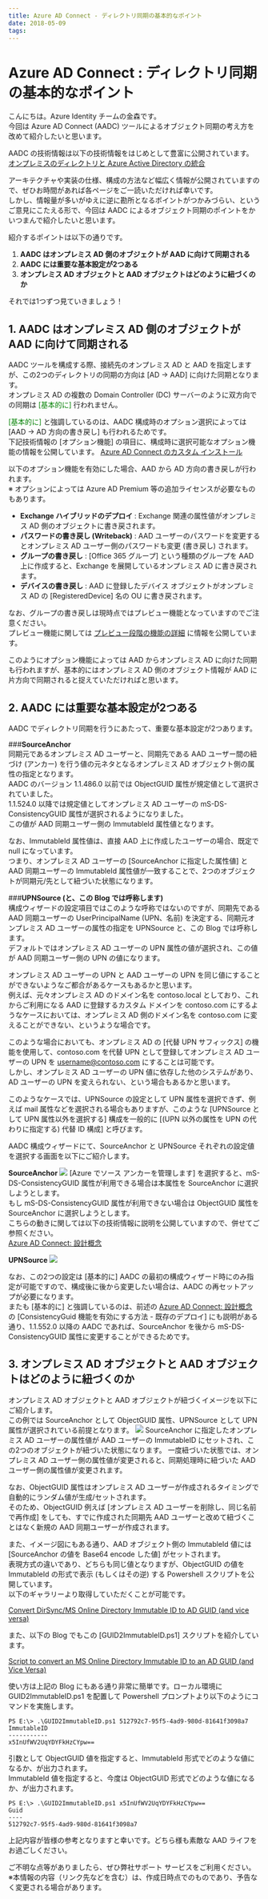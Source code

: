 ```yaml
---
title: Azure AD Connect - ディレクトリ同期の基本的なポイント
date: 2018-05-09
tags:
---
```

# Azure AD Connect : ディレクトリ同期の基本的なポイント

こんにちは。Azure Identity チームの金森です。<br>
今回は Azure AD Connect (AADC) ツールによるオブジェクト同期の考え方を改めて紹介したいと思います。
 
AADC の技術情報は以下の技術情報をはじめとして豊富に公開されています。<br>
[オンプレミスのディレクトリと Azure Active Directory の統合](https://docs.microsoft.com/ja-jp/azure/active-directory/hybrid/whatis-hybrid-identity)
 
アーキテクチャや実装の仕様、構成の方法など幅広く情報が公開されていますので、ぜひお時間があれば各ページをご一読いただければ幸いです。<br>
しかし、情報量が多いがゆえに逆に勘所となるポイントがつかみづらい、というご意見にこたえる形で、今回は AADC によるオブジェクト同期のポイントをかいつまんで紹介したいと思います。
 
紹介するポイントは以下の通りです。
 
1. **AADC はオンプレミス  AD 側のオブジェクトが AAD に向けて同期される**
2. **AADC には重要な基本設定が2つある**
3. **オンプレミス AD オブジェクトと AAD オブジェクトはどのように紐づくのか**
 
それでは1つずつ見ていきましょう！
 

## 1. AADC はオンプレミス  AD 側のオブジェクトが AAD に向けて同期される
 
AADC ツールを構成する際、接続先のオンプレミス AD と AAD を指定しますが、この2つのディレクトリの同期の方向は [AD -> AAD] に向けた同期となります。<br>
オンプレミス AD の複数の Domain Controller (DC) サーバーのように双方向での同期は <span style="color: green; ">[基本的に]</span> 行われません。
 
<span style="color: green; ">[基本的に]</span> と強調しているのは、AADC 構成時のオプション選択によっては [AAD -> AD 方向の書き戻し] も行われるためです。<br>
下記技術情報の [オプション機能] の項目に、構成時に選択可能なオプション機能の情報を公開しています。
[Azure AD Connect のカスタム インストール](https://docs.microsoft.com/ja-jp/azure/active-directory/hybrid/how-to-connect-install-custom)
 
以下のオプション機能を有効にした場合、AAD から AD 方向の書き戻しが行われます。<br>
※ オプションによっては Azure AD Premium 等の追加ライセンスが必要なものもあります。<br>
- **Exchange ハイブリッドのデプロイ** : Exchange 関連の属性値がオンプレミス AD 側のオブジェクトに書き戻されます。
- **パスワードの書き戻し (Writeback)** : AAD ユーザーのパスワードを変更するとオンプレミス AD ユーザー側のパスワードも変更 (書き戻し) されます。
- **グループの書き戻し** : [Office 365 グループ] という種類のグループを AAD 上に作成すると、Exchange を展開しているオンプレミス AD に書き戻されます。
- **デバイスの書き戻し** : AAD に登録したデバイス オブジェクトがオンプレミス AD の [RegisteredDevice] 名の OU に書き戻されます。
 
なお、グループの書き戻しは現時点ではプレビュー機能となっていますのでご注意ください。<br>
プレビュー機能に関しては [プレビュー段階の機能の詳細](https://docs.microsoft.com/ja-jp/azure/active-directory/hybrid/how-to-connect-preview) に情報を公開しています。
 
このようにオプション機能によっては AAD からオンプレミス AD に向けた同期も行われますが、基本的にはオンプレミス AD 側のオブジェクト情報が AAD に片方向で同期されると捉えていただければと思います。
 

## 2. AADC には重要な基本設定が2つある
 
AADC でディレクトリ同期を行うにあたって、重要な基本設定が2つあります。

###**SourceAnchor**<br>
同期元であるオンプレミス AD ユーザーと、同期先である AAD ユーザー間の紐づけ (アンカー) を行う値の元ネタとなるオンプレミス AD オブジェクト側の属性の指定となります。<br>
AADC のバージョン 1.1.486.0 以前では ObjectGUID 属性が規定値として選択されていました。<br>
1.1.524.0 以降では規定値としてオンプレミス AD ユーザーの mS-DS-ConsistencyGUID 属性が選択されるようになりました。<br>
この値が AAD 同期ユーザー側の ImmutableId 属性値となります。
 
なお、ImmutableId 属性値は、直接 AAD 上に作成したユーザーの場合、既定で null になっています。<br>
つまり、オンプレミス AD ユーザーの [SourceAnchor に指定した属性値] と AAD 同期ユーザーの ImmutableId 属性値が一致することで、2つのオブジェクトが同期元/先として紐づいた状態になります。
 
###**UPNSource (と、この Blog では呼称します)**<br>
構成ウィザードの設定項目ではこのような呼称ではないのですが、同期先である AAD 同期ユーザーの UserPrincipalName (UPN、名前) を決定する、同期元オンプレミス AD ユーザーの属性の指定を UPNSource と、この Blog では呼称します。<br>
デフォルトではオンプレミス AD ユーザーの UPN 属性の値が選択され、この値が AAD 同期ユーザー側の UPN の値になります。
 
オンプレミス AD ユーザーの UPN と AAD ユーザーの UPN を同じ値にすることができないようなご都合があるケースもあるかと思います。<br>
例えば、元々オンプレミス AD のドメイン名を contoso.local としており、これからご利用になる AAD に登録するカスタム ドメインを contoso.com にするようなケースにおいては、オンプレミス AD 側のドメイン名を contoso.com に変えることができない、というような場合です。
 
このような場合においても、オンプレミス AD の [代替 UPN サフィックス] の機能を使用して、contoso.com を代替 UPN として登録してオンプレミス AD ユーザーの UPN を username@contoso.com にすることは可能です。<br>
しかし、オンプレミス AD ユーザーの UPN 値に依存した他のシステムがあり、AD ユーザーの UPN を変えられない、という場合もあるかと思います。
 
このようなケースでは、UPNSource の設定として UPN 属性を選択できず、例えば mail 属性などを選択される場合もありますが、このような [UPNSource として UPN 属性以外を選択する] 構成を一般的に [(UPN 以外の属性を UPN の代わりに指定する) 代替 ID 構成] と呼びます。
 
AADC 構成ウィザードにて、SourceAnchor と UPNSource それぞれの設定値を選択する画面を以下にご紹介します。
 
**SourceAnchor**
![](./basic-points-directory-synchronization/select-sourceanchor.jpg) 
[Azure でソース アンカーを管理します] を選択すると、mS-DS-ConsistencyGUID 属性が利用できる場合は本属性を SourceAnchor に選択しようとします。<br>
もし mS-DS-ConsistencyGUID 属性が利用できない場合は ObjectGUID 属性を SourceAnchor に選択しようとします。<br>
こちらの動きに関しては以下の技術情報に説明を公開していますので、併せてご参照ください。<br>
[Azure AD Connect: 設計概念](https://docs.microsoft.com/ja-jp/azure/active-directory/hybrid/plan-connect-design-concepts)
 
**UPNSource**
![](./basic-points-directory-synchronization/select-upnsource.jpg) 
 
なお、この2つの設定は [基本的に] AADC の最初の構成ウィザード時にのみ指定が可能ですので、構成後に後から変更したい場合は、AADC の再セットアップが必要になります。<br>
またも [基本的に] と強調しているのは、前述の [Azure AD Connect: 設計概念](https://docs.microsoft.com/ja-jp/azure/active-directory/hybrid/plan-connect-design-concepts) の [ConsistencyGuid 機能を有効にする方法 - 既存のデプロイ] にも説明がある通り、1.1.552.0 以降の AADC であれば、SourceAnchor を後から mS-DS-ConsistencyGUID 属性に変更することができるためです。
 

## 3. オンプレミス AD オブジェクトと AAD オブジェクトはどのように紐づくのか
 
オンプレミス AD オブジェクトと AAD オブジェクトが紐づくイメージを以下にご紹介します。<br>
この例では SourceAnchor として ObjectGUID 属性、UPNSource として UPN 属性が選択されている前提となります。
![](./basi/c-points-directory-synchronization/sync-image-1024x566.jpg) 
SourceAnchor に指定したオンプレミス AD ユーザーの属性値が AAD ユーザーの ImmutableID にセットされ、この2つのオブジェクトが紐づいた状態になります。
一度紐づいた状態では、オンプレミス AD ユーザー側の属性値が変更されると、同期処理時に紐づいた AAD ユーザー側の属性値が変更されます。
 
なお、ObjectGUID 属性はオンプレミス AD ユーザーが作成されるタイミングで自動的にランダム値が生成/セットされます。<br>
そのため、ObjectGUID 例えば [オンプレミス AD ユーザーを削除し、同じ名前で再作成] をしても、すでに作成された同期先 AAD ユーザーと改めて紐づくことはなく新規の AAD 同期ユーザーが作成されます。
 
また、イメージ図にもある通り、AAD オブジェクト側の ImmutableId 値には [SourceAnchor の値を Base64 encode した値] がセットされます。<br>
表現方式の違いであり、どちらも同じ値となりますが、ObjectGUID の値を ImmutableId の形式で表示 (もしくはその逆) する Powershell スクリプトを公開しています。<br>
以下のギャラリーより取得していただくことが可能です。
 
[Convert DirSync/MS Online Directory Immutable ID to AD GUID (and vice versa)](https://gallery.technet.microsoft.com/office/Covert-DirSyncMS-Online-5f3563b1)
 
また、以下の Blog でもこの [GUID2ImmutableID.ps1] スクリプトを紹介しています。
 
[Script to convert an MS Online Directory Immutable ID to an AD GUID (and Vice Versa)](https://github.com/jpazureid/blog/blob/master/azure-active-directory-connect/script-to-convert-an-ms-online-directory-immutable-id-to-an-ad-guid-and-vice-versa)
 
使い方は上記の Blog にもある通り非常に簡単です。ローカル環境に GUID2ImmutableID.ps1 を配置して Powershell プロンプトより以下のようにコマンドを実施します。
``` 
PS E:\> .\GUID2ImmutableID.ps1 512792c7-95f5-4ad9-980d-81641f3098a7
ImmutableID
-----------
x5InUfWV2UqYDYFkHzCYpw==
``` 
引数として ObjectGUID 値を指定すると、ImmutableId 形式でどのような値になるか、が出力されます。<br>
ImmutableId 値を指定すると、今度は ObjectGUID 形式でどのような値になるか、が出力されます。
``` 
PS E:\> .\GUID2ImmutableID.ps1 x5InUfWV2UqYDYFkHzCYpw==
Guid
----
512792c7-95f5-4ad9-980d-81641f3098a7
``` 
 
上記内容が皆様の参考となりますと幸いです。どちら様も素敵な AAD ライフをお過ごしください。
 
ご不明な点等がありましたら、ぜひ弊社サポート サービスをご利用ください。<br>
※本情報の内容（リンク先などを含む）は、作成日時点でのものであり、予告なく変更される場合があります。
